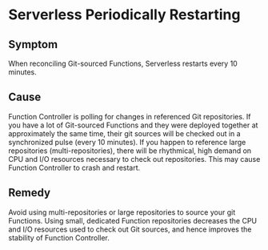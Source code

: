 # Serverless Periodically Restarting


## Symptom

When reconciling Git-sourced Functions, Serverless restarts every 10 minutes.

## Cause

Function Controller is polling for changes in referenced Git repositories. If you have a lot of Git-sourced Functions and they were deployed together at approximately the same time, their git sources will be checked out in a synchronized pulse (every 10 minutes). If you happen to reference large repositories (multi-repositories), there will be rhythmical, high demand on CPU and I/O resources necessary to check out repositories. This may cause Function Controller to crash and restart.

## Remedy

Avoid using multi-repositories or large repositories to source your git Functions. Using small, dedicated Function repositories decreases the CPU and I/O resources used to check out Git sources, and hence improves the stability of Function Controller.
